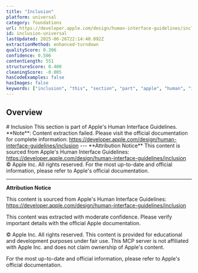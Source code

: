 ```yaml
---
title: "Inclusion"
platform: universal
category: foundations
url: https://developer.apple.com/design/human-interface-guidelines/inclusion
id: inclusion-universal
lastUpdated: 2025-06-26T22:14:40.092Z
extractionMethod: enhanced-turndown
qualityScore: 0.306
confidence: 0.506
contentLength: 551
structureScore: 0.400
cleaningScore: -0.005
hasCodeExamples: false
hasImages: false
keywords: ["inclusion", "this", "section", "part", "apple", "human", "interface", "guidelines", "note", "content"]
---
```

## Overview

\# Inclusion This section is part of Apple's Human Interface Guidelines. \*\*Note\*\*: Content extraction failed. Please visit the official documentation for complete information: https://developer.apple.com/design/human-interface-guidelines/inclusion --- \*\*Attribution Notice\*\* This content is sourced from Apple's Human Interface Guidelines: https://developer.apple.com/design/human-interface-guidelines/inclusion © Apple Inc. All rights reserved. For the most up-to-date and official information, please refer to Apple's official documentation.

---

**Attribution Notice**

This content is sourced from Apple's Human Interface Guidelines: https://developer.apple.com/design/human-interface-guidelines/inclusion

This content was extracted with moderate confidence. Please verify important details with the official Apple documentation.

© Apple Inc. All rights reserved. This content is provided for educational and development purposes under fair use. This MCP server is not affiliated with Apple Inc. and does not claim ownership of Apple's content.

For the most up-to-date and official information, please refer to Apple's official documentation.
